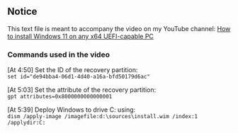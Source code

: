 ## Notice
This text file is meant to accompany the video on my YouTube channel: [How to install Windows 11 on any x64 UEFI-capable PC](https://youtu.be/wZzmqYX6fmw)


### Commands used in the video
[At 4:50] Set the ID of the recovery partition:\
`set id="de94bba4-06d1-4d40-a16a-bfd50179d6ac"`

[At 5:03] Set the attribute of the recovery partition:\
`gpt attributes=0x8000000000000001`

[At 5:39] Deploy Windows to drive C: using:\
`dism /apply-image /imagefile:d:\sources\install.wim /index:1 /applydir:C:`
